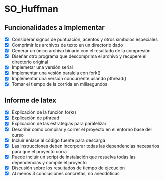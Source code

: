 # SO_Huffman
## Funcionalidades a Implementar
- [x] Considerar signos de puntuación, acentos y otros símbolos especiales
- [x] Comprimir los archivos de texto en un directorio dado
- [x] Generar un único archivo binario con el resultado de la compresión
- [x] Diseñar otro programa que descomprima el archivo y recupere el directorio original
- [x] Implemetar una versión serial
- [x] Implementar una vesión paralela con fork()
- [x] Implementar una versión concurrente usando pthread()
- [x] Tomar el tiempo de la corrida en milisegundos
## Informe de latex
- [x] Explicación de la función fork()
- [x] Explicación de pthread
- [x] Explicación de las estrategias para paralelizar
- [x] Describir cómo compilar y correr el proyecto en el entorno base del curso
- [x] Incluir enlace al código fuente para descarga
- [x] Las instrucciones deben incorporar todas las dependencias necesarios para que el proyecto corra
- [x] Puede incluir un script de instalación que resuelva todas las dependencias y compile el proyecto
- [x] Discusión sobre los resultados de tiempo de ejecución
- [x] Al menos 3 conclusiones concretas, no anecdóticas 
